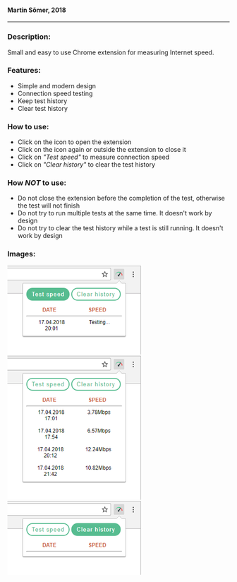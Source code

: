 #### Martin Sõmer, 2018  
- - - -  

### Description:  
Small and easy to use Chrome extension for measuring Internet speed.  

### Features:  
* Simple and modern design  
* Connection speed testing  
* Keep test history  
* Clear test history  

### How to use:  
* Click on the icon to open the extension  
* Click on the icon again or outside the extension to close it  
* Click on *"Test speed"* to measure connection speed  
* Click on *"Clear history"* to clear the test history  

### How *NOT* to use:  
* Do not close the extension before the completion of the test, otherwise the test will not finish  
* Do not try to run multiple tests at the same time. It doesn't work by design  
* Do not try to clear the test history while a test is still running. It doesn't work by design  

### Images:  
![Image 1](images/image_1.png "Testing")  
![Image 2](images/image_2.png "Interface")  
![Image 3](images/image_3.png "Clearing history")  